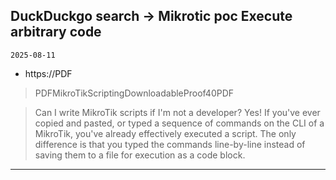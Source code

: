 ## DuckDuckgo search -> Mikrotic poc Execute arbitrary code
`2025-08-11`

* https://PDF

<blockquote>
 PDFMikroTikScriptingDownloadableProof40PDF
</blockquote>
<blockquote>
Can I write MikroTik scripts if I'm not a developer? Yes! If you've ever copied and pasted, or typed a sequence of commands on the CLI of a MikroTik, you've already effectively executed a script. The only difference is that you typed the commands line-by-line instead of saving them to a file for execution as a code block.
</blockquote>

---

